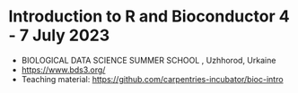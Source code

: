 # Introduction to R and Bioconductor 4 - 7 July 2023

- BIOLOGICAL DATA SCIENCE SUMMER SCHOOL , Uzhhorod, Urkaine
- https://www.bds3.org/
- Teaching material: https://github.com/carpentries-incubator/bioc-intro

  
